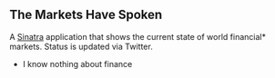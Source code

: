 ## The Markets Have Spoken

A [Sinatra](http://www.sinatrarb.com/) application that shows the current state of world financial* markets. Status is updated via Twitter.

* I know nothing about finance